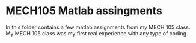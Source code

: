 # MECH105 Matlab assingments
In this folder contains a few matlab assignments from my MECH 105 class. 
My MECH 105 class was my first real experience with any type of coding.
